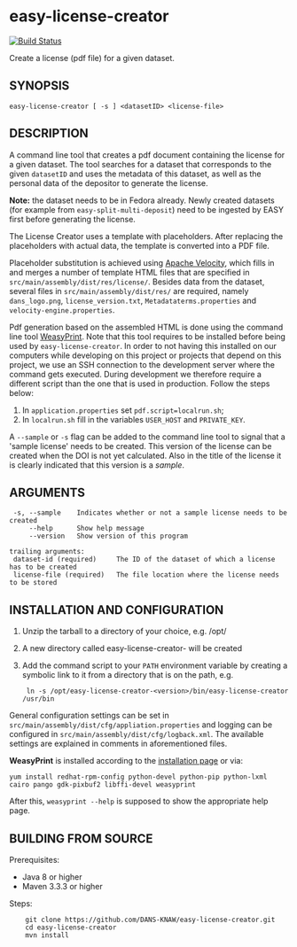 easy-license-creator
====================
[![Build Status](https://travis-ci.org/DANS-KNAW/easy-license-creator.png?branch=master)](https://travis-ci.org/DANS-KNAW/easy-license-creator)

Create a license (pdf file) for a given dataset.

SYNOPSIS
--------

    easy-license-creator [ -s ] <datasetID> <license-file>


DESCRIPTION
-----------

A command line tool that creates a pdf document containing the license for a given dataset. The tool searches for a dataset that corresponds 
to the given `datasetID` and uses the metadata of this dataset, as well as the personal data of the depositor to generate the license.

**Note:** the dataset needs to be in Fedora already. Newly created datasets (for example from `easy-split-multi-deposit`) need to be ingested 
by EASY first before generating the license.

The License Creator uses a template with placeholders. After replacing the placeholders with actual data, the template is converted into a PDF file.

Placeholder substitution is achieved using [Apache Velocity](http://velocity.apache.org/), which fills in and merges a number of template HTML 
files that are specified in `src/main/assembly/dist/res/license/`. Besides data from the dataset, several files in `src/main/assembly/dist/res/` 
are required, namely `dans_logo.png`, `license_version.txt`, `Metadataterms.properties` and `velocity-engine.properties`.

Pdf generation based on the assembled HTML is done using the command line tool [WeasyPrint](http://weasyprint.org/). Note that this tool 
requires to be installed before being used by `easy-license-creator`. In order to not having this installed on our computers while developing 
on this project or projects that depend on this project, we use an SSH connection to the development server where the command gets executed. 
During development we therefore require a different script than the one that is used in production. Follow the steps below:

1. In `application.properties` set `pdf.script=localrun.sh`;
2. In `localrun.sh` fill in the variables `USER_HOST` and `PRIVATE_KEY`.

A `--sample` or `-s` flag can be added to the command line tool to signal that a 'sample license' needs to be created. This version of the license
can be created when the DOI is not yet calculated. Also in the title of the license it is clearly indicated that this version is a *sample*.

ARGUMENTS
---------

     -s, --sample    Indicates whether or not a sample license needs to be created
         --help      Show help message
         --version   Show version of this program
    
    trailing arguments:
     dataset-id (required)     The ID of the dataset of which a license has to be created
     license-file (required)   The file location where the license needs to be stored


INSTALLATION AND CONFIGURATION
------------------------------


1. Unzip the tarball to a directory of your choice, e.g. /opt/
2. A new directory called easy-license-creator-<version> will be created
3. Add the command script to your `PATH` environment variable by creating a symbolic link to it from a directory that is
   on the path, e.g. 
   
        ln -s /opt/easy-license-creator-<version>/bin/easy-license-creator /usr/bin



General configuration settings can be set in `src/main/assembly/dist/cfg/appliation.properties` and logging can be configured
in `src/main/assembly/dist/cfg/logback.xml`. The available settings are explained in comments in aforementioned files.


**WeasyPrint** is installed according to the [installation page](http://weasyprint.readthedocs.io/en/latest/install.html) or via:

```
yum install redhat-rpm-config python-devel python-pip python-lxml cairo pango gdk-pixbuf2 libffi-devel weasyprint
```

After this, `weasyprint --help` is supposed to show the appropriate help page.


BUILDING FROM SOURCE
--------------------

Prerequisites:

* Java 8 or higher
* Maven 3.3.3 or higher

Steps:

        git clone https://github.com/DANS-KNAW/easy-license-creator.git
        cd easy-license-creator
        mvn install
